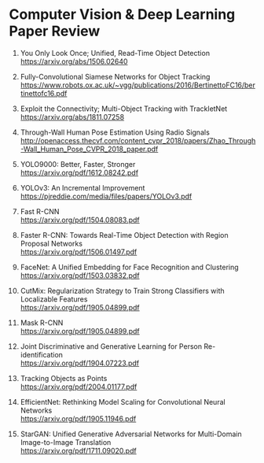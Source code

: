 # Computer Vision & Deep Learning Paper Review

1. You Only Look Once; Unified, Read-Time Object Detection  
 https://arxiv.org/abs/1506.02640
 
2. Fully-Convolutional Siamese Networks for Object Tracking  
 https://www.robots.ox.ac.uk/~vgg/publications/2016/BertinettoFC16/bertinettofc16.pdf
 
3. Exploit the Connectivity; Multi-Object Tracking with TrackletNet  
 https://arxiv.org/abs/1811.07258

4. Through-Wall Human Pose Estimation Using Radio Signals  
http://openaccess.thecvf.com/content_cvpr_2018/papers/Zhao_Through-Wall_Human_Pose_CVPR_2018_paper.pdf  

5. YOLO9000: Better, Faster, Stronger  
https://arxiv.org/pdf/1612.08242.pdf    

6. YOLOv3: An Incremental Improvement  
https://pjreddie.com/media/files/papers/YOLOv3.pdf  
  
7. Fast R-CNN    
https://arxiv.org/pdf/1504.08083.pdf  

8. Faster R-CNN: Towards Real-Time Object Detection with Region Proposal Networks  
https://arxiv.org/pdf/1506.01497.pdf  
  
9. FaceNet: A Unified Embedding for Face Recognition and Clustering  
https://arxiv.org/pdf/1503.03832.pdf   

10. CutMix: Regularization Strategy to Train Strong Classifiers with Localizable Features  
https://arxiv.org/pdf/1905.04899.pdf  

11. Mask R-CNN    
https://arxiv.org/pdf/1905.04899.pdf  

12. Joint Discriminative and Generative Learning for Person Re-identification  
https://arxiv.org/pdf/1904.07223.pdf    
  
13. Tracking Objects as Points  
https://arxiv.org/pdf/2004.01177.pdf  

14. EfficientNet: Rethinking Model Scaling for Convolutional Neural Networks  
https://arxiv.org/pdf/1905.11946.pdf  

15. StarGAN: Unified Generative Adversarial Networks for Multi-Domain Image-to-Image Translation  
https://arxiv.org/pdf/1711.09020.pdf  
